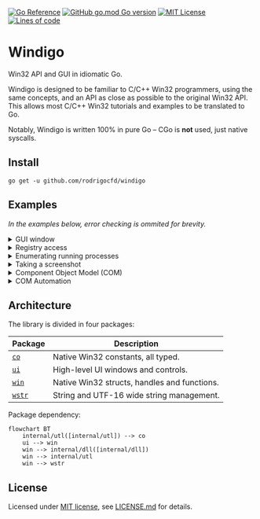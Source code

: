 [![Go Reference](https://pkg.go.dev/badge/github.com/rodrigocfd/windigo.svg)](https://pkg.go.dev/github.com/rodrigocfd/windigo)
[![GitHub go.mod Go version](https://img.shields.io/github/go-mod/go-version/rodrigocfd/windigo?style=flat-square&color=03a7ed)](https://github.com/rodrigocfd/windigo)
[![MIT License](https://img.shields.io/badge/License-MIT-yellow.svg?label=License&style=flat-square)](https://github.com/rodrigocfd/windigo/blob/master/LICENSE.md)
[![Lines of code](https://tokei.rs/b1/github/rodrigocfd/windigo?label=LoC&style=flat-square)](https://github.com/rodrigocfd/windigo)

# Windigo

Win32 API and GUI in idiomatic Go.

Windigo is designed to be familiar to C/C++ Win32 programmers, using the same concepts, and an API as close as possible to the original Win32 API. This allows most C/C++ Win32 tutorials and examples to be translated to Go.

Notably, Windigo is written 100% in pure Go – CGo is **not** used, just native syscalls. 

## Install

```
go get -u github.com/rodrigocfd/windigo
```

## Examples

*In the examples below, error checking is ommited for brevity.*

<details>
<summary>GUI window</summary>

### GUI window

The example below creates a window programmatically, and handles the button click. Also, it uses the `minimal.syso` provided in the [_resources](_resources/) folder.

![Screen capture](example.gif)

```go
package main

import (
	"fmt"
	"runtime"

	"github.com/rodrigocfd/windigo/co"
	"github.com/rodrigocfd/windigo/ui"
)

func main() {
	runtime.LockOSThread() // important: Windows GUI is single-threaded

	ShowMainWindow()
}

// This struct represents our main window.
type MyWindow struct {
	wnd     *ui.Main
	lblName *ui.Static
	txtName *ui.Edit
	btnShow *ui.Button
}

// Displays the main window, blocking until it is closed.
func ShowMainWindow() int {
	wnd := ui.NewMain( // create the main window
		ui.OptsMain().
			Title("Hello you").
			Size(ui.Dpi(340, 80)).
			ClassIconId(101), // ID of icon resource, see _resources folder
	)

	lblName := ui.NewStatic( // create the child controls
		wnd,
		ui.OptsStatic().
			Text("Your name").
			Position(ui.Dpi(10, 22)),
	)
	txtName := ui.NewEdit(
		wnd,
		ui.OptsEdit().
			Position(ui.Dpi(80, 20)).
			Width(ui.DpiX(150)),
	)
	btnShow := ui.NewButton(
		wnd,
		ui.OptsButton().
			Text("&Show").
			Position(ui.Dpi(240, 19)),
	)

	me := &MyWindow{wnd, lblName, txtName, btnShow}
	me.events()
	return wnd.RunAsMain()
}

func (me *MyWindow) events() {
	me.btnShow.On().BnClicked(func() {
		msg := fmt.Sprintf("Hello, %s!", me.txtName.Text())
		me.wnd.Hwnd().MessageBox(msg, "Saying hello", co.MB_ICONINFORMATION)
	})
}
```

To compile the final `.exe` file, run the command:

```
go build -ldflags "-s -w -H=windowsgui"
```
</details>

<details>
<summary>Registry access</summary>

### Registry access

```go
package main

import (
	"github.com/rodrigocfd/windigo/co"
	"github.com/rodrigocfd/windigo/win"
)

func main() {
	// Open a registry key

	hKey, _ := win.HKEY_CURRENT_USER.RegOpenKeyEx(
		"Control Panel\\Mouse",
		co.REG_OPTION_NONE,
		co.KEY_READ) // open key as read-only
	defer hKey.RegCloseKey()

	// Read a single value from this key

	regVal, _ := hKey.RegQueryValueEx("Beep") // data can be string, uint32, etc.

	if strVal, ok := regVal.Sz(); ok { // try to extract a string value
		println("Beep is", strVal)
	}

	// Enumerate all values under this key

	namesVals, _ := hKey.RegEnumValue()
	for _, nameVal := range namesVals {
		if str, ok := nameVal.Val.Sz(); ok { // does it contain a string?
			println("Value str", nameVal.Name, str)
		} else if num, ok := nameVal.Val.Dword(); ok { // does it contain an uint32?
			println("Value int", nameVal.Name, num)
		} else {
			println("Value other", nameVal.Name)
		}
	}
}
```
</details>

<details>
<summary>Enumerating running processes</summary>

### Enumerating running processes

The example below takes a [process snapshot](https://learn.microsoft.com/en-us/windows/win32/toolhelp/taking-a-snapshot-and-viewing-processes) to list the running processes:

```go
package main

import (
	"github.com/rodrigocfd/windigo/co"
	"github.com/rodrigocfd/windigo/win"
)

func main() {
	hSnap, _ := win.CreateToolhelp32Snapshot(co.TH32CS_SNAPPROCESS, 0)
	defer hSnap.CloseHandle()

	processes, _ := hSnap.EnumProcesses()
	for _, nfo := range processes {
		println("PID:", nfo.Th32ProcessID, "name:", nfo.SzExeFile())
	}

	println(len(processes), "found")
}
```
</details>

<details>
<summary>Taking a screenshot</summary>

### Taking a screenshot

This complex example takes a screenshot using [GDI](https://learn.microsoft.com/en-us/windows/win32/gdi/windows-gdi) and saves it to a BMP file.

```go
package main

import (
	"unsafe"

	"github.com/rodrigocfd/windigo/co"
	"github.com/rodrigocfd/windigo/win"
)

func main() {
	cxScreen := win.GetSystemMetrics(co.SM_CXSCREEN)
	cyScreen := win.GetSystemMetrics(co.SM_CYSCREEN)

	hdcScreen, _ := win.HWND(0).GetDC()
	defer win.HWND(0).ReleaseDC(hdcScreen)

	hBmp, _ := hdcScreen.CreateCompatibleBitmap(int(cxScreen), int(cyScreen))
	defer hBmp.DeleteObject()

	hdcMem, _ := hdcScreen.CreateCompatibleDC()
	defer hdcMem.DeleteDC()

	hBmpOld, _ := hdcMem.SelectObjectBmp(hBmp)
	defer hdcMem.SelectObjectBmp(hBmpOld)

	_ = hdcMem.BitBlt(
		win.POINT{X: 0, Y: 0},
		win.SIZE{Cx: cxScreen, Cy: cyScreen},
		hdcScreen,
		win.POINT{X: 0, Y: 0},
		co.ROP_SRCCOPY,
	)

	bi := win.BITMAPINFO{
		BmiHeader: win.BITMAPINFOHEADER{
			Width:       cxScreen,
			Height:      cyScreen,
			Planes:      1,
			BitCount:    32,
			Compression: co.BI_RGB,
		},
	}
	bi.BmiHeader.SetSize()

	bmpObj, _ := hBmp.GetObject()
	bmpSize := bmpObj.CalcBitmapSize(bi.BmiHeader.BitCount)

	rawMem, _ := win.GlobalAlloc(co.GMEM_FIXED|co.GMEM_ZEROINIT, bmpSize)
	defer rawMem.GlobalFree()

	bmpSlice, _ := rawMem.GlobalLockSlice()
	defer rawMem.GlobalUnlock()

	_, _ = hdcScreen.GetDIBits(
		hBmp,
		0,
		int(cyScreen),
		bmpSlice,
		&bi,
		co.DIB_COLORS_RGB,
	)

	var bfh win.BITMAPFILEHEADER
	bfh.SetBfType()
	bfh.SetBfOffBits(uint32(unsafe.Sizeof(bfh) + unsafe.Sizeof(bi.BmiHeader)))
	bfh.SetBfSize(bfh.BfOffBits() + uint32(bmpSize))

	fout, _ := win.FileOpen(
		"C:\\Temp\\screenshot.bmp",
		co.FOPEN_RW_OPEN_OR_CREATE,
	)
	defer fout.Close()

	_, _ = fout.Write(bfh.Serialize())
	_, _ = fout.Write(bi.BmiHeader.Serialize())
	_, _ = fout.Write(bmpSlice)
}
```
</details>

<details>
<summary>Component Object Model (COM)</summary>

### Component Object Model (COM)

Windigo has full support for C++ [COM](https://learn.microsoft.com/en-us/windows/win32/com/component-object-model--com--portal) objects. The cleanup is performed by a `win.OleReleaser` object, which calls [`Release`](https://learn.microsoft.com/en-us/windows/win32/api/unknwn/nf-unknwn-iunknown-release) on multiple COM objects at once, much like an arena allocator. Every function which produces a COM object requires a `win.OleReleaser` to take care of its lifetime.

The example below uses COM objects to display the system native [Open File](https://learn.microsoft.com/en-us/windows/win32/learnwin32/example--the-open-dialog-box) window:

```go
package main

import (
	"github.com/rodrigocfd/windigo/co"
	"github.com/rodrigocfd/windigo/win"
)

func main() {
	runtime.LockOSThread() // important: Windows GUI is single-threaded

	_, _ := win.CoInitializeEx(
		co.COINIT_APARTMENTTHREADED | co.COINIT_DISABLE_OLE1DDE)
	defer win.CoUninitialize()

	releaser := win.NewOleReleaser() // will release all COM objects created here
	defer releaser.Release()

	var fod *win.IFileOpenDialog
	_ = win.CoCreateInstance(
		releaser,
		co.CLSID_FileOpenDialog,
		nil,
		co.CLSCTX_INPROC_SERVER,
		&fod,
	)

	defOpts, _ := fod.GetOptions()
	_ = fod.SetOptions(defOpts |
		co.FOS_FORCEFILESYSTEM |
		co.FOS_FILEMUSTEXIST,
	)

	_ = fod.SetFileTypes([]win.COMDLG_FILTERSPEC{
		{Name: "Text files", Spec: "*.txt"},
		{Name: "All files", Spec: "*.*"},
	})
	_ = fod.SetFileTypeIndex(1)

	if ok, _ := fod.Show(win.HWND(0)); ok { // in real applications, pass the parent HWND
		item, _ := fod.GetResult(releaser)
		fileName, _ := item.GetDisplayName(co.SIGDN_FILESYSPATH)
		println(fileName)
	}
}
```
</details>

<details>
<summary>COM Automation</summary>

### COM Automation

Windigo has bindings to [`IDispatch`](https://learn.microsoft.com/en-us/windows/win32/api/oaidl/nn-oaidl-idispatch) COM interface and [`VARIANT`](https://learn.microsoft.com/en-us/windows/win32/api/oaidl/ns-oaidl-variant) parameters, allowing you to [invoke](https://learn.microsoft.com/en-us/windows/win32/api/oaidl/nf-oaidl-idispatch-invoke) Automation methods.

The example below manipulates an Excel spreadsheet, saving a copy of it:

```go
package main

import (
	"github.com/rodrigocfd/windigo/co"
	"github.com/rodrigocfd/windigo/win"
)

func main() {
	_, _ = win.CoInitializeEx(
		co.COINIT_APARTMENTTHREADED | co.COINIT_DISABLE_OLE1DDE)
	defer win.CoUninitialize()

	rel := win.NewOleReleaser()
	defer rel.Release()

	clsId, _ := win.CLSIDFromProgID("Excel.Application")

	var excel *win.IDispatch
	_ = win.CoCreateInstance(
		rel,
		clsId,
		nil,
		co.CLSCTX_LOCAL_SERVER,
		&excel,
	)

	books, _ := excel.InvokeGetIDispatch(rel, "Workbooks")
	file, _ := books.InvokeMethodIDispatch(rel, "Open", "C:\\Temp\\foo.xlsx")
	_, _ = file.InvokeMethod(rel, "SaveAs", "C:\\Temp\\foo copy.xlsx")
	_, _ = file.InvokeMethod(rel, "Close")
}
```
</details>

## Architecture

The library is divided in four packages:

| Package | Description |
| - | - |
| [`co`](https://pkg.go.dev/github.com/rodrigocfd/windigo/co) | Native Win32 constants, all typed. |
| [`ui`](https://pkg.go.dev/github.com/rodrigocfd/windigo/ui) | High-level UI windows and controls. |
| [`win`](https://pkg.go.dev/github.com/rodrigocfd/windigo/win) | Native Win32 structs, handles and functions. |
| [`wstr`](https://pkg.go.dev/github.com/rodrigocfd/windigo/wstr) | String and UTF-16 wide string management. |

Package dependency:

```mermaid
flowchart BT
    internal/utl([internal/utl]) --> co
    ui --> win
    win --> internal/dll([internal/dll])
    win --> internal/utl
    win --> wstr
```

## License

Licensed under [MIT license](https://opensource.org/licenses/MIT), see [LICENSE.md](LICENSE.md) for details.
